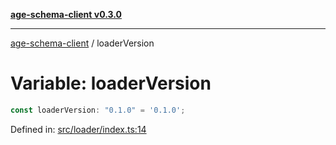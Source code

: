 [**age-schema-client v0.3.0**](../index.md)

***

[age-schema-client](../index.md) / loaderVersion

# Variable: loaderVersion

```ts
const loaderVersion: "0.1.0" = '0.1.0';
```

Defined in: [src/loader/index.ts:14](https://github.com/standardbeagle/ageSchemaClient/blob/main/src/loader/index.ts#L14)

